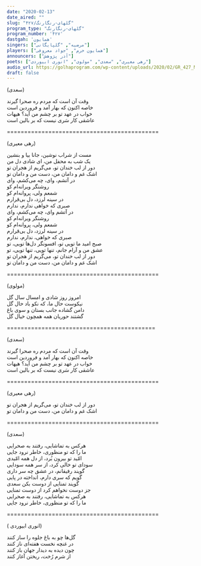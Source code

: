 ```yaml
---
date: "2020-02-13"
date_aired: ""
slug: "گلهای-رنگارنگ/۴۲۷"
program_type: "گلهای-رنگارنگ"
program_number: '۴۲۷'
dastgah: 'همایون'
singers: ["مرضیه", "گلپایگانی"]
players: ["همایون خرم", "جواد معروفی"]
announcers: ["آذر پژوهش"]
poets: ["رهی معیری", "سعدی", "مولوی", "انوری ابیوردی"]
audio_url: https://golhaprogram.com/wp-content/uploads/2020/02/GR_427_Marzieh_Golpa.mp3
draft: false
---
```


(سعدی)  

وقت آن است که مردم ره صحرا گیرند  
خاصه اکنون که بهار آمد و فروردین است  
خواب در عهد تو بر چشم من آید؟ هیهات  
عاشقی کار سَری نیست که بر بالین است  

============================================  

(رهی معیری)  

مست از شراب نوشین، جانا بیا و بنشین  
یک شب به محفل من، ای شادی دل من  
دور از لب خندان تو، می‌گریم از هجران تو  
اشک غم و دامان من، دست من و دامان تو  
در آتشم، وای، چه می‌کشم، وای  
روشنگر ویرانه‌ام کو  
شمعم ولی، پروانه‌ام کو  
در سینه لرزد، دل بی‌قرارم  
صبری که خواهی ندارم، ندارم  
در آتشم وای، چه می‌كشم، وای  
روشنگر ویرانه‌ام کو  
شمعم ولی، پروانه‌ام كو  
در سینه لرزد، دل بی‌قرارم  
صبری که خواهی، ندارم، ندارم  
صبح امید ما تویی تو، افسونگر دل‌ها تویی، تو  
عشق من و آرام جانم، تنها تویی، تنها تویی، تو  
دور از لب خندان تو، می‌گریم از هجران تو  
اشک غم و دامان من، دست من و دامان تو  

============================================  

(مولوی)  

امروز روز شادی و امسال سال گل  
نیکوست حال ما، که نکو باد حال گل  
دامن گشاده جانب بستان و سوی باغ  
گشتند حوریان همه همچون خیال گل  

===========================================  

(سعدی)  

وقت آن است که مردم ره صحرا گیرند  
خاصه اکنون که بهار آمد و فروردین است  
خواب در عهد تو بر چشم من آید؟ هیهات  
عاشقی کار سَری نیست که بر بالین است  

============================================  

(رهی معیری)  

دور از لب خندان تو، می‌گریم از هجران تو  
اشک غم و دامان من، دست من و دامان تو  

============================================  

(سعدی)  

هرکس به تماشایی، رفتند به صحرایی  
ما را که تو منظوری، خاطر نرود جایی  
امّید تو بیرون بُرد، از دل همه امّیدی  
سودای تو خالی کرد، از سر همه سودایی  
گویند رفیقانم، در عشق چه سر داری  
گویم که سری دارم، انداخته در پایی  
گویند تمنایی از دوست بکن سعدی  
جز دوست نخواهم کرد از دوست تمنایی  
هرکس به تماشایی، رفتند به صحرایی  
ما را که تو منظوری، خاطر نرود جایی  

============================================  

( انوری ابیوردی)  

گل‌ها چو به باغ جلوه را ساز کنند  
در غنچه نخست هفته‌ای ناز کنند  
چون دیده به دیدار جهان باز کنند  
از شرم رُخت، ریختن آغاز کنند  
